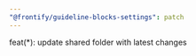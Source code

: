 ```yaml
---
"@frontify/guideline-blocks-settings": patch
---
```


feat(*): update shared folder with latest changes
